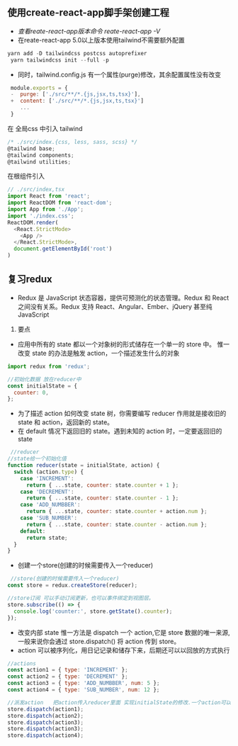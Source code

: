 <!--
 * @Author: zhangdi 1258956799@qq.com
 * @Date: 2022-12-17 23:38:15
 * @LastEditors: zhangdi 1258956799@qq.com
 * @LastEditTime: 2022-12-26 21:06:25
 * @FilePath: /MyBlog/docs/src/react/index.md
 * @Description: 这是默认设置,请设置`customMade`, 打开koroFileHeader查看配置 进行设置: https://github.com/OBKoro1/koro1FileHeader/wiki/%E9%85%8D%E7%BD%AE
-->
## 使用create-react-app脚手架创建工程
* _查看reate-react-app版本命令 reate-react-app -V_
* 在reate-react-app 5.0以上版本使用tailwind不需要额外配置

```javascript
yarn add -D tailwindcss postcss autoprefixer
 yarn tailwindcss init --full -p
 ```
 * 同时，tailwind.config.js 有一个属性(purge)修改，其余配置属性没有改变

```javascript
 module.exports = {
 -  purge: ['./src/**/*.{js,jsx,ts,tsx}'],
 +  content: ['./src/**/*.{js,jsx,ts,tsx}']
    ...
 }
 ```
 在 全局css 中引入 tailwind
```javascript
/* ./src/index.{css, less, sass, scss} */
@tailwind base;
@tailwind components;
@tailwind utilities;
 ```
在根组件引入
```javascript
// ./src/index,tsx
import React from 'react';
import ReactDOM from 'react-dom';
import App from './App';
import './index.css';
ReactDOM.render(
  <React.StrictMode>
    <App />
  </React.StrictMode>,
  document.getElementById('root')
)
 ```

 ## 复习redux
* Redux 是 JavaScript 状态容器，提供可预测化的状态管理。Redux 和 React 之间没有关系。Redux 支持 React、Angular、Ember、jQuery 甚至纯 JavaScript
1. 要点
* 应用中所有的 state 都以一个对象树的形式储存在一个单一的 store 中。 惟一改变 state 的办法是触发 action，一个描述发生什么的对象

```javascript
import redux from 'redux';

//初始化数据 放在reducer中
const initialState = {
  counter: 0,
};
 ```
 * 为了描述 action 如何改变 state 树，你需要编写 reducer 作用就是接收旧的 state 和 action，返回新的 state。
 * 在 default 情况下返回旧的 state。遇到未知的 action 时，一定要返回旧的 state
```javascript
 //reducer
//state给一个初始化值
function reducer(state = initialState, action) {
  switch (action.type) {
    case 'INCREMENT':
      return { ...state, counter: state.counter + 1 };
    case 'DECREMENT':
      return { ...state, counter: state.counter - 1 };
    case 'ADD_NUMBBER':
      return { ...state, counter: state.counter + action.num };
    case 'SUB_NUMBER':
      return { ...state, counter: state.counter - action.num };
    default:
      return state;
  }
}
 ```

 * 创建一个store(创建的时候需要传入一个reducer)

```javascript
 //store(创建的时候需要传入一个reducer)
const store = redux.createStore(reducer);

//store订阅 可以手动订阅更新，也可以事件绑定到视图层。
store.subscribe(() => {
  console.log('counter:', store.getState().counter);
});
 ```

* 改变内部 state 惟一方法是 dispatch 一个 action,它是 store 数据的唯一来源,一般来说你会通过 store.dispatch() 将 action 传到 store。
* action 可以被序列化，用日记记录和储存下来，后期还可以以回放的方式执行

```javascript
//actions
const action1 = { type: 'INCREMENT' };
const action2 = { type: 'DECREMENT' };
const action3 = { type: 'ADD_NUMBBER', num: 5 };
const action4 = { type: 'SUB_NUMBER', num: 12 };

//派发action   把action传入reducer里面 实现initialState的修改.一个action可以多次派发
store.dispatch(action1);
store.dispatch(action2);
store.dispatch(action3);
store.dispatch(action3);
store.dispatch(action4);
 ```

